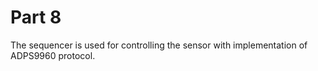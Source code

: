 # Part 8
The sequencer is used for controlling the sensor with implementation of ADPS9960 protocol.

